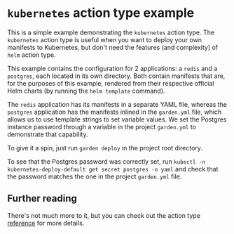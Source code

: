 # `kubernetes` action type example

This is a simple example demonstrating the `kubernetes` action type.
The `kubernetes` action type is useful when you want to deploy your own manifests to Kubernetes, but don't need the
features (and complexity) of `helm` action type.

This example contains the configuration for 2 applications: a `redis` and a `postgres`, each located in its own directory.
Both contain manifests that are, for the purposes of this example, rendered from their respective official Helm charts
(by running the `helm template` command).

The `redis` application has its manifests in a separate YAML file, whereas the `postgres` application has the manifests inlined
in the `garden.yml` file, which allows us to use template strings to set variable values.
We set the Postgres instance password through a variable in the project `garden.yml` to demonstrate that capability.

To give it a spin, just run `garden deploy` in the project root directory.

To see that the Postgres password was correctly set, run `kubectl -n kubernetes-deploy-default get secret postgres -o yaml`
and check that the password matches the one in the project `garden.yml` file.

## Further reading

There's not much more to it, but you can check out the action type
[reference](../../docs/reference/action-types/Deploy/kubernetes.md) for more details.
